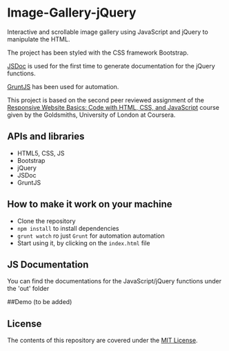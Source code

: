 # Image-Gallery-jQuery

Interactive and scrollable image gallery using JavaScript and jQuery to manipulate the HTML.

The project has been styled with the CSS framework Bootstrap.

[JSDoc](http://usejsdoc.org) is used for the first time to generate documentation for the jQuery functions.

[GruntJS](http://gruntjs.com) has been used for automation.

This project is based on the second peer reviewed assignment of the [Responsive Website Basics: Code with HTML, CSS, and JavaScript](https://www.coursera.org/learn/website-coding) course given by the Goldsmiths, University of London at Coursera.

## APIs and libraries
- HTML5, CSS, JS
- Bootstrap
- jQuery
- JSDoc
- GruntJS

## How to make it work on your machine
- Clone the repository
- `npm install` to install dependencies
- `grunt watch` ro just `Grunt` for automation automation
- Start using it, by clicking on the `index.html` file

## JS Documentation
You can find the documentations for the JavaScript/jQuery functions under the 'out' folder

##Demo
(to be added)

## License

The contents of this repository are covered under the [MIT License](LICENSE.txt).
